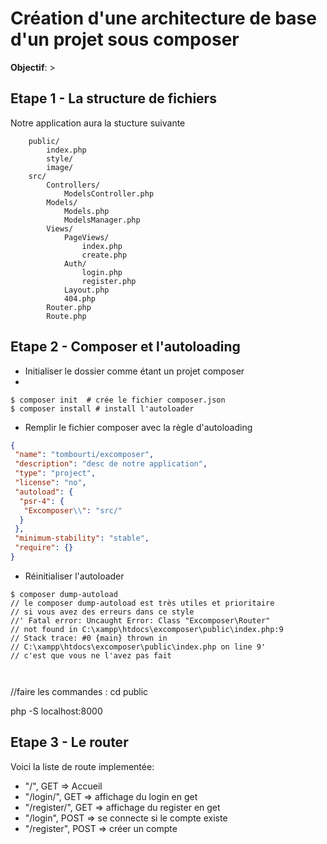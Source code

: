 # Création d'une architecture de base d'un projet sous composer


**Objectif**:  > 

## Etape 1 - La structure de fichiers

Notre application aura la stucture suivante

```
    public/
        index.php
        style/
        image/
    src/
        Controllers/
            ModelsController.php
        Models/
            Models.php
            ModelsManager.php
        Views/
            PageViews/
                index.php
                create.php
            Auth/
                login.php
                register.php
            Layout.php
            404.php            
        Router.php
        Route.php
```

## Etape 2 - Composer et l'autoloading

- Initialiser le dossier comme étant un projet composer
- 
```shell
$ composer init  # crée le fichier composer.json
$ composer install # install l'autoloader
```

- Remplir le fichier composer avec la règle d'autoloading

```json
{
 "name": "tombourti/excomposer",
 "description": "desc de notre application",
 "type": "project",
 "license": "no",
 "autoload": {
  "psr-4": {
   "Excomposer\\": "src/"
  }
 },
 "minimum-stability": "stable",
 "require": {} 
}
```

- Réinitialiser l'autoloader

```shell
$ composer dump-autoload
// le composer dump-autoload est très utiles et prioritaire 
// si vous avez des erreurs dans ce style 
//' Fatal error: Uncaught Error: Class "Excomposer\Router" 
// not found in C:\xampp\htdocs\excomposer\public\index.php:9 
// Stack trace: #0 {main} thrown in
// C:\xampp\htdocs\excomposer\public\index.php on line 9'
// c'est que vous ne l'avez pas fait  

 
```

//faire les commandes :
cd public

php -S localhost:8000 

## Etape 3 - Le router

Voici la liste de route implementée:

- "/", GET => Accueil
- "/login/", GET => affichage du login en get
- "/register/", GET => affichage du register en get
- "/login", POST => se connecte si le compte existe 
- "/register", POST => créer un compte 

